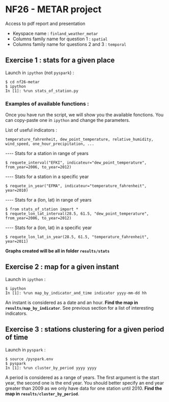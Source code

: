 # NF26 - METAR project

Access to pdf report and presentation

- Keyspace name : `finland_weather_metar`
- Columns family name for question 1 : `spatial`
- Columns family name for questions 2 and 3 : `temporal`

## Exercise 1 : stats for a given place

Launch in `ipython` (not `pyspark`) :
```console
$ cd nf26-metar
$ ipython
In [1]: %run stats_of_station.py
```

### Examples of available functions :

Once you have run the script, we will show you the available fonctions. You can copy-paste one in `ipython` and change the parameters.

List of useful indicators :
```
temperature_fahrenheit, dew_point_temperature, relative_humidity, wind_speed, one_hour_precipitation, ...
```

---- Stats for a station in range of years
```console
$ requete_interval("EFKI", indicateur="dew_point_temperature", from_year=2006, to_year=2012)
```

---- Stats for a station in a specific year 
```console
$ requete_in_year("EFMA", indicateur="temperature_fahrenheit", year=2010)
```

---- Stats for a (lon, lat) in range of years
```console
$ from stats_of_station import *
$ requete_lon_lat_interval(28.5, 61.5, "dew_point_temperature", from_year=2006, to_year=2012)
```

---- Stats for a (lon, lat) in a specific year 
```console
$ requete_lon_lat_in_year(28.5, 61.5, "temperature_fahrenheit", year=2011)
```

**Graphs created will be all in folder `results/stats`**

## Exercise 2 : map for a given instant

Launch in `ipython` :
```console
$ ipython
In [1]: %run map_by_indicator_and_time indicator yyyy-mm-dd hh
```

An instant is considered as a date and an hour. **Find the map in `results/map_by_indicator`**. See previous section for a list of interesting indicators.

## Exercise 3 : stations clustering for a given period of time

Launch in `pyspark` :
```console
$ source /pyspark.env 
$ pyspark
In [1]: %run cluster_by_period yyyy yyyy
```
A period is considered as a range of years. The first argument is the start year, the second one is the end year. You should better specify an end year greater than 2009 as we only have data for one station until 2010. **Find the map in `results/cluster_by_period`**.

